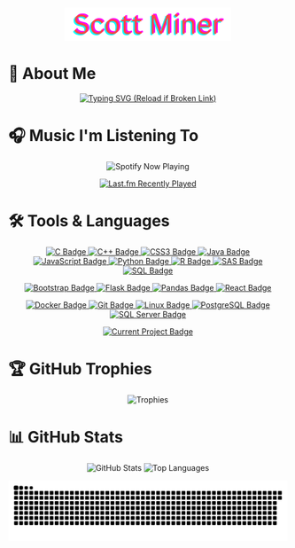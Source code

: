<!-- Static Name Image with Glitch Effects -->
<p align="center">
  <img src="./images/scott-miner-glitch-36f.png" alt="Scott Miner" style="max-width: 100%; margin-top: 20px">
</p>

<!-- Typing SVG -->
# 👋 About Me
<p align="center">
  <a href="https://git.io/typing-svg">
    <img src="https://readme-typing-svg-t7no.onrender.com?font=Fira+Code&weight=435&size=32f&duration=500&pause=1000&color=FF4444&center=true&width=800&lines=Hi!+I'm+Scott!;I+enjoy+solving+technical+problems...;...especially+when+things+are+working!;Lately%2C+more+has+been+working+than+not...;...so+I+can't+complain!;Professionally%2C+I've+worn+many+hats...;...Data+Engineer%2C+Analyst%2C+Scientist...;...%26+Software+Engineer!;I+love+design%2C+automation...;...%26+crafting+quality+products...;...in+programming%2C+web+design%2C+%26+ML!;When+I'm+not+coding...;...you+can+find+me+listening+to+music...;...or+strength+training!;Let's+connect!+Have+a+good+day!" alt="Typing SVG (Reload if Broken Link)">
  </a>
</p>

<!-- Spotify Now Playing Widget -->
# 🎧 Music I'm Listening To
<p align="center">
  <img src="https://spotify-now-playing-rust.vercel.app/api/spotify?background_color=212121" alt="Spotify Now Playing" />
</p>

<!-- Last.fm Recently Played -->
<p align="center">
  <a href="https://www.last.fm/user/ScottDataScienc">
    <img src="https://lastfm-henna.vercel.app/api?user=ScottDataScienc&loved=true&loved_style=3&border_radius=5&header_style=normal_stats&show_user=always&footer_style=wave&count=5&width=480" alt="Last.fm Recently Played">
  </a>
</p>

# 🛠️ Tools & Languages

<p align="center">
  <a href="https://en.wikipedia.org/wiki/C_(programming_language)" target="_blank">
    <img src="https://img.shields.io/badge/Code-C-informational?style=flat&logo=c&logoColor=white&color=00599C" alt="C Badge" />
  </a>
  <a href="https://en.wikipedia.org/wiki/C%2B%2B" target="_blank">
    <img src="https://img.shields.io/badge/Code-C++-informational?style=flat&logo=c%2B%2B&logoColor=white&color=blue" alt="C++ Badge" />
  </a>
  <a href="https://www.w3schools.com/css/" target="_blank">
    <img src="https://img.shields.io/badge/Code-CSS3-informational?style=flat&logo=css3&logoColor=white&color=blue" alt="CSS3 Badge" />
  </a>
  <a href="https://www.oracle.com/java/" target="_blank">
    <img src="https://img.shields.io/badge/Code-Java-informational?style=flat&logo=java&logoColor=white&color=red" alt="Java Badge" />
  </a>
  <a href="https://www.javascript.com/" target="_blank">
    <img src="https://img.shields.io/badge/Code-JavaScript-informational?style=flat&logo=javascript&logoColor=white&color=yellow" alt="JavaScript Badge" />
  </a>
  <a href="https://www.python.org/" target="_blank">
    <img src="https://img.shields.io/badge/Code-Python-informational?style=flat&logo=python&logoColor=white&color=2bbc8a" alt="Python Badge" />
  </a>
  <a href="https://www.r-project.org/" target="_blank">
    <img src="https://img.shields.io/badge/Code-R-informational?style=flat&logo=r&logoColor=white&color=276DC3" alt="R Badge" />
  </a>
  <a href="https://www.sas.com/en_us/home.html" target="_blank">
    <img src="https://img.shields.io/badge/Code-SAS-informational?style=flat&logo=sas&logoColor=white&color=blue" alt="SAS Badge" />
  </a>
  <a href="https://www.sql.org/" target="_blank">
    <img src="https://img.shields.io/badge/Code-SQL-informational?style=flat&logo=database&logoColor=white&color=blue" alt="SQL Badge" />
  </a>
</p>

<p align="center">
  <a href="https://getbootstrap.com/" target="_blank">
    <img src="https://img.shields.io/badge/Framework-Bootstrap-informational?style=flat&logo=bootstrap&logoColor=white&color=purple" alt="Bootstrap Badge" />
  </a>
  <a href="https://flask.palletsprojects.com/" target="_blank">
    <img src="https://img.shields.io/badge/Framework-Flask-informational?style=flat&logo=flask&logoColor=white&color=black" alt="Flask Badge" />
  </a>
  <a href="https://pandas.pydata.org/" target="_blank">
    <img src="https://img.shields.io/badge/Library-Pandas-informational?style=flat&logo=pandas&logoColor=white&color=black" alt="Pandas Badge" />
  </a>
  <a href="https://reactjs.org/" target="_blank">
    <img src="https://img.shields.io/badge/Library-React-informational?style=flat&logo=react&logoColor=white&color=blue" alt="React Badge" />
  </a>
</p>

<p align="center">
  <a href="https://www.docker.com/" target="_blank">
    <img src="https://img.shields.io/badge/Tool-Docker-informational?style=flat&logo=docker&logoColor=white&color=blue" alt="Docker Badge" />
  </a>
  <a href="https://git-scm.com/" target="_blank">
    <img src="https://img.shields.io/badge/Tool-Git-informational?style=flat&logo=git&logoColor=white&color=orange" alt="Git Badge" />
  </a>
  <a href="https://www.linux.org/" target="_blank">
    <img src="https://img.shields.io/badge/OS-Linux-informational?style=flat&logo=linux&logoColor=white&color=black" alt="Linux Badge" />
  </a>
  <a href="https://www.postgresql.org/" target="_blank">
    <img src="https://img.shields.io/badge/Database-PostgreSQL-informational?style=flat&logo=postgresql&logoColor=white&color=blue" alt="PostgreSQL Badge" />
  </a>
  <a href="https://www.microsoft.com/en-us/sql-server" target="_blank">
    <img src="https://img.shields.io/badge/Database-SQL_Server-informational?style=flat&logo=microsoft-sql-server&logoColor=white&color=red" alt="SQL Server Badge" />
  </a>
</p>

<p align="center">
  <a href="https://github.com/sminerport/BubbleSort" target="_blank">
    <img src="https://img.shields.io/badge/Current_Project-Bubble_Sort-2bbc8a?style=flat-square&logo=github" alt="Current Project Badge" />
  </a>
</p>

# 🏆 GitHub Trophies
<!-- GitHub Trophies (Excluding 'Reviews') -->
<div align="center">
  <img src="https://github-profile-trophy.vercel.app/?username=sminerport&theme=algolia&no-frame=true&margin-w=15&title=-Reviews" alt="Trophies" />
</div>

# 📊 GitHub Stats
<!-- GitHub Stats -->
<p align="center">
  <img height="160em" src="https://github-readme-stats-five-alpha-68.vercel.app/api?username=sminerport&show_icons=true&theme=algolia&count_private=true" alt="GitHub Stats" />
  <img height="160em" src="https://github-readme-stats-five-alpha-68.vercel.app/api/top-langs/?username=sminerport&layout=compact&theme=algolia" alt="Top Languages" />
</p>

<!-- Snake Game (GitHub Contribution Graph) -->
<p align="center">
  <img src="https://raw.githubusercontent.com/sminerport/snk/output/github-contribution-grid-snake-reverse.svg" alt="Snake Game" />
</p>
